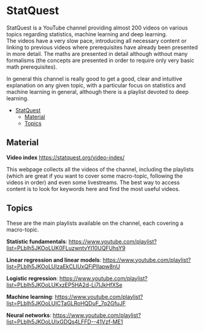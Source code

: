 
# StatQuest

StatQuest is a YouTube channel providing almost 200 videos on various topics regarding statistics, machine learning and deep learning.  
The videos have a very slow pace, introducing all necessary content or linking to previous videos where prerequisites have already been presented in more detail. The maths are presented in detail although without many formalisms (the concepts are presented in order to require only very basic math prerequisites).

In general this channel is really good to get a good, clear and intuitive explanation on any given topic, with a particular focus on statistics and machine learning in general, although there is a playlist devoted to deep learning.

- [StatQuest](#statquest)
  - [Material](#material)
  - [Topics](#topics)

## Material

**Video index**
https://statquest.org/video-index/

This webpage collects all the videos of the channel, including the playlists (which are great if you want to cover some macro-topic, following the videos in order) and even some livestreams. The best way to access content is to look for keywords here and find the most useful videos.

## Topics

These are the main playlists available on the channel, each covering a macro-topic.

**Statistic fundamentals**: https://www.youtube.com/playlist?list=PLblh5JKOoLUK0FLuzwntyYI10UQFUhsY9

**Linear regression and linear models**: https://www.youtube.com/playlist?list=PLblh5JKOoLUIzaEkCLIUxQFjPIlapw8nU

**Logistic regression**: https://www.youtube.com/playlist?list=PLblh5JKOoLUKxzEP5HA2d-Li7IJkHfXSe

**Machine learning**: https://www.youtube.com/playlist?list=PLblh5JKOoLUICTaGLRoHQDuF_7q2GfuJF

**Neural networks**: https://www.youtube.com/playlist?list=PLblh5JKOoLUIxGDQs4LFFD--41Vzf-ME1

